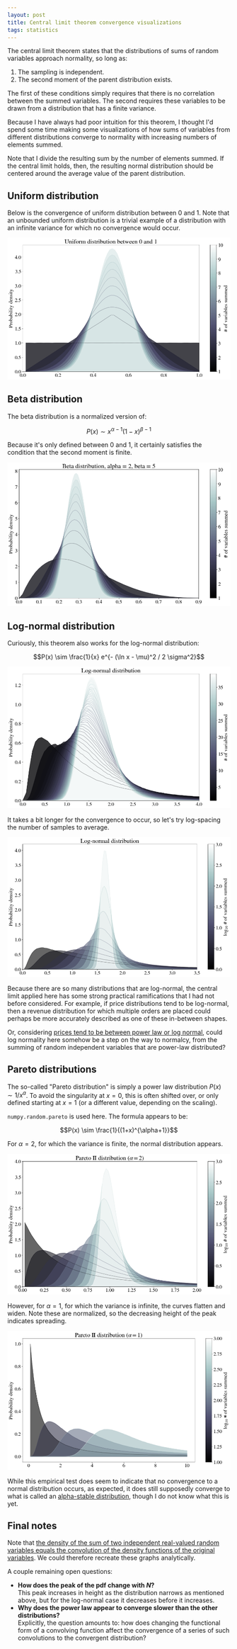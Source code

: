 ```yaml
---
layout: post
title: Central limit theorem convergence visualizations
tags: statistics
---
```


The central limit theorem states that the distributions of sums of random variables approach normality, so long as:

1. The sampling is independent.
1. The second moment of the parent distribution exists.

The first of these conditions simply requires that there is no correlation between the summed variables. The second requires these variables to be drawn from a distribution that has a finite variance.

Because I have always had poor intuition for this theorem, I thought I'd spend some time making some visualizations of how sums of variables from different distributions converge to normality with increasing numbers of elements summed.

Note that I divide the resulting sum by the number of elements summed. If the central limit holds, then, the resulting normal distribution should be centered around the average value of the parent distribution.

## Uniform distribution

Below is the convergence of uniform distribution between 0 and 1. Note that an unbounded uniform distribution is a trivial example of a distribution with an infinite variance for which no convergence would occur.

<img src="../images/2018-08-26-central-limit-theorem/uniform.png">

## Beta distribution
The beta distribution is a normalized version of:

$$P(x) \sim x^{\alpha-1} (1-x)^{\beta -1}$$

Because it's only defined between 0 and 1, it certainly satisfies the condition that the second moment is finite.

<img src="../images/2018-08-26-central-limit-theorem/beta.png">

## Log-normal distribution
Curiously, this theorem also works for the log-normal distribution:

$$P(x) \sim \frac{1}{x} e^{- (\ln x - \mu)^2 / 2 \sigma^2}$$

<img src="../images/2018-08-26-central-limit-theorem/lognormal.png">

It takes a bit longer for the convergence to occur, so let's try log-spacing the number of samples to average.

<img src="../images/2018-08-26-central-limit-theorem/lognormal_log.png">

Because there are so many distributions that are log-normal, the central limit applied here has some strong practical ramifications that I had not before considered. For example, if price distributions tend to be log-normal, then a revenue distribution for which multiple orders are placed could perhaps be more accurately described as one of these in-between shapes.

Or, considering [prices tend to be between power law or log normal](https://link.springer.com/content/pdf/10.1007%2Fs00191-009-0142-z.pdf), could log normality here somehow be a step on the way to normalcy, from the summing of random independent variables that are power-law distributed?

## Pareto distributions
The so-called "Pareto distribution" is simply a power law distribution $P(x) \sim 1/x^a$. To avoid the singularity at $x=0$, this is often shifted over, or only defined starting at $x=1$ (or a different value, depending on the scaling).

`numpy.random.pareto` is used here. The formula appears to be:

$$P(x) \sim \frac{1}{(1+x)^{\alpha+1}}$$

For $\alpha = 2$, for which the variance is finite, the normal distribution appears.

<img src="../images/2018-08-26-central-limit-theorem/pareto2.png">

However, for $\alpha =1$, for which the variance is infinite, the curves flatten and widen. Note these are normalized, so the decreasing height of the peak indicates spreading.

<img src="../images/2018-08-26-central-limit-theorem/pareto1.png">

While this empirical test does seem to indicate that no convergence to a normal distribution occurs, as expected, it does still supposedly converge to what is called an [alpha-stable distribution](https://en.wikipedia.org/wiki/Central_limit_theorem), though I do not know what this is yet.

## Final notes
Note that [the density of the sum of two independent real-valued random variables equals the convolution of the density functions of the original variables](https://en.wikipedia.org/w/index.php?title=Illustration_of_the_central_limit_theorem&gettingStartedReturn=true). We could therefore recreate these graphs analytically.

A couple remaining open questions:

* **How does the peak of the pdf change with $N$?** <br> This peak increases in height as the distribution narrows as mentioned above, but for the log-normal case it decreases before it increases.
* **Why does the power law appear to converge slower than the other distributions?** <br> Explicitly, the question amounts to: how does changing the functional form of a convolving function affect the convergence of a series of such convolutions to the convergent distribution?

